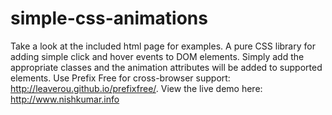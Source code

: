 # simple-css-animations
Take a look at the included html page for examples.
A pure CSS library for adding simple click and hover events to DOM elements.
Simply add the appropriate classes and the animation attributes will be added to supported elements.
Use Prefix Free for cross-browser support: http://leaverou.github.io/prefixfree/.
View the live demo here: http://www.nishkumar.info